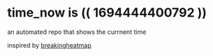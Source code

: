 # time_now is (( 1694444400792 ))

an automated repo that shows the currnent time

inspired by [breakingheatmap](https://github.com/breakingheatmap/breakingheatmap)